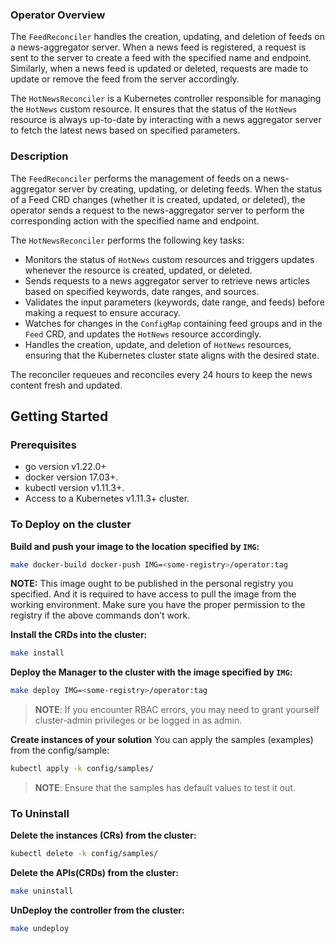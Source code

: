### Operator Overview
The `FeedReconciler` handles the creation, updating, and deletion of feeds on a news-aggregator server.
When a news feed is registered, a request is sent to the server to create a feed
with the specified name and endpoint.
Similarly, when a news feed is updated or deleted, requests are made to update
or remove the feed from the server accordingly.

The `HotNewsReconciler` is a Kubernetes controller responsible for managing the `HotNews` custom resource. 
It ensures that the status of the `HotNews` resource is always up-to-date by interacting with a news aggregator server
to fetch the latest news based on specified parameters.

### Description

The `FeedReconciler` performs the management of feeds on a news-aggregator server by creating,
updating, or deleting feeds.
When the status of a Feed CRD changes (whether it is created, updated, or deleted),
the operator sends a request to the news-aggregator server to perform the corresponding action
with the specified name and endpoint.

The `HotNewsReconciler` performs the following key tasks:
- Monitors the status of `HotNews` custom resources and triggers updates whenever the resource is created, updated, or deleted.
- Sends requests to a news aggregator server to retrieve news articles based on specified keywords, date ranges, and sources.
- Validates the input parameters (keywords, date range, and feeds) before making a request to ensure accuracy.
- Watches for changes in the `ConfigMap` containing feed groups and in the `Feed` CRD, and updates the `HotNews` resource accordingly.
- Handles the creation, update, and deletion of `HotNews` resources, ensuring that the Kubernetes cluster state aligns with the desired state.

The reconciler requeues and reconciles every 24 hours to keep the news content fresh and updated.

## Getting Started

### Prerequisites
- go version v1.22.0+
- docker version 17.03+.
- kubectl version v1.11.3+.
- Access to a Kubernetes v1.11.3+ cluster.

### To Deploy on the cluster
**Build and push your image to the location specified by `IMG`:**

```sh
make docker-build docker-push IMG=<some-registry>/operator:tag
```

**NOTE:** This image ought to be published in the personal registry you specified.
And it is required to have access to pull the image from the working environment.
Make sure you have the proper permission to the registry if the above commands don’t work.

**Install the CRDs into the cluster:**

```sh
make install
```

**Deploy the Manager to the cluster with the image specified by `IMG`:**

```sh
make deploy IMG=<some-registry>/operator:tag
```

> **NOTE**: If you encounter RBAC errors, you may need to grant yourself cluster-admin
privileges or be logged in as admin.

**Create instances of your solution**
You can apply the samples (examples) from the config/sample:

```sh
kubectl apply -k config/samples/
```

>**NOTE**: Ensure that the samples has default values to test it out.

### To Uninstall
**Delete the instances (CRs) from the cluster:**

```sh
kubectl delete -k config/samples/
```

**Delete the APIs(CRDs) from the cluster:**

```sh
make uninstall
```

**UnDeploy the controller from the cluster:**

```sh
make undeploy
```
